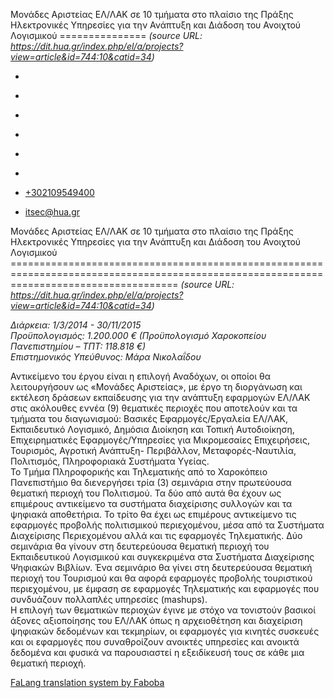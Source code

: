 Μονάδες Αριστείας ΕΛ/ΛΑΚ σε 10 τμήματα στο πλαίσιο της Πράξης Ηλεκτρονικές Υπηρεσίες για την Ανάπτυξη και Διάδοση του Ανοιχτού Λογισμικού
===============    *(source URL: https://dit.hua.gr/index.php/el/a/projects?view=article&id=744:10&catid=34)*

*   [](https://www.facebook.com/ditharokopio)
*   [](https://www.youtube.com/channel/UCEHkYirpXF1nSLxDCrfDZ4A)
*   [](https://www.linkedin.com/company/77699385)
*   [](https://www.instagram.com/dithua)

*   [](https://dit.hua.gr/index.php/el/a/projects)
*   [](https://dit.hua.gr/index.php/en/research/projects)

*   [+302109549400](tel:+302109549400)
*   [itsec@hua.gr](mailto:itsec@hua.gr)

Μονάδες Αριστείας ΕΛ/ΛΑΚ σε 10 τμήματα στο πλαίσιο της Πράξης Ηλεκτρονικές Υπηρεσίες για την Ανάπτυξη και Διάδοση του Ανοιχτού Λογισμικού
=========================================================================================================================================  *(source URL: https://dit.hua.gr/index.php/el/a/projects?view=article&id=744:10&catid=34)*

_Διάρκεια: 1/3/2014 - 30/11/2015_  
_Προϋπολογισμός: 1.200.000 € (Προϋπολογισμό Χαροκοπείου Πανεπιστημίου – ΤΠΤ: 118.818 €)_  
_Επιστημονικός Υπεύθυνος: Μάρα Νικολαΐδου_

Αντικείμενο του έργου είναι η επιλογή Αναδόχων, οι οποίοι θα λειτουργήσουν ως «Μονάδες Αριστείας», με έργο τη διοργάνωση και εκτέλεση δράσεων εκπαίδευσης για την ανάπτυξη εφαρμογών ΕΛ/ΛΑΚ στις ακόλουθες εννέα (9) θεματικές περιοχές που αποτελούν και τα τμήματα του διαγωνισμού: Βασικές Εφαρμογές/Εργαλεία ΕΛ/ΛΑΚ, Εκπαιδευτικό Λογισμικό, Δημόσια Διοίκηση και Τοπική Αυτοδιοίκηση, Επιχειρηματικές Εφαρμογές/Υπηρεσίες για Μικρομεσαίες Επιχειρήσεις, Τουρισμός, Αγροτική Ανάπτυξη- Περιβάλλον, Μεταφορές-Ναυτιλία, Πολιτισμός, Πληροφοριακά Συστήματα Υγείας.  
Το Τμήμα Πληροφορικής και Τηλεματικής από το Χαροκόπειο Πανεπιστήμιο θα διενεργήσει τρία (3) σεμινάρια στην πρωτεύουσα θεματική περιοχή του Πολιτισμού. Τα δύο από αυτά θα έχουν ως επιμέρους αντικείμενο τα συστήματα διαχείρισης συλλογών και τα ψηφιακά αποθετήρια. Το τρίτο θα έχει ως επιμέρους αντικείμενο τις εφαρμογές προβολής πολιτισμικού περιεχομένου, μέσα από τα Συστήματα Διαχείρισης Περιεχομένου αλλά και τις εφαρμογές Τηλεματικής. Δύο  σεμινάρια θα γίνουν στη δευτερεύουσα θεματική περιοχή του Εκπαιδευτικού Λογισμικού και συγκεκριμένα στα Συστήματα Διαχείρισης Ψηφιακών Βιβλίων. Ένα σεμινάριο θα γίνει στη δευτερεύουσα θεματική περιοχή του Τουρισμού και θα αφορά εφαρμογές προβολής τουριστικού περιεχομένου, με έμφαση σε εφαρμογές Τηλεματικής και εφαρμογές που συνδυάζουν πολλαπλές υπηρεσίες (mashups).  
Η επιλογή των θεματικών περιοχών έγινε με στόχο να τονιστούν βασικοί άξονες αξιοποίησης του ΕΛ/ΛΑΚ όπως η αρχειοθέτηση και διαχείριση ψηφιακών δεδομένων και τεκμηρίων, οι εφαρμογές για κινητές συσκευές και οι εφαρμογές που συναθροίζουν ανοικτές υπηρεσίες και ανοικτά δεδομένα και φυσικά να παρουσιαστεί η εξειδίκευσή τους σε κάθε μια θεματική περιοχή.

[FaLang translation system by Faboba](http://www.faboba.com/ "Faboba : Création de composantJoomla")

[](https://dit.hua.gr/index.php/el/a/projects?view=article&id=744:10&catid=34#)
